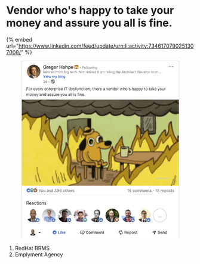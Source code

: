 # Vendor who's happy to take your money and assure you all is fine.

{% embed url="https://www.linkedin.com/feed/update/urn:li:activity:7346170790251307008/" %}

<figure><img src="../../../.gitbook/assets/image (1) (1) (1) (1).png" alt=""><figcaption></figcaption></figure>

1. RedHat BRMS
2. Emplyment Agency&#x20;
